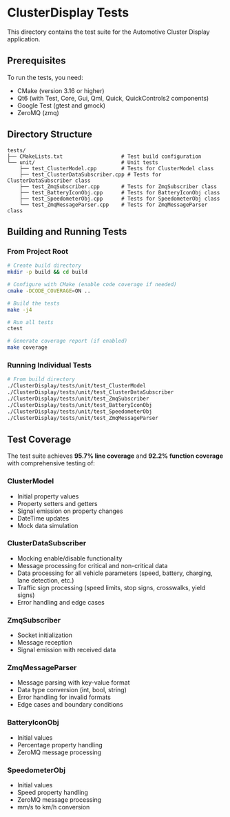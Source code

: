 # ClusterDisplay Tests

This directory contains the test suite for the Automotive Cluster Display application.

## Prerequisites

To run the tests, you need:
- CMake (version 3.16 or higher)
- Qt6 (with Test, Core, Gui, Qml, Quick, QuickControls2 components)
- Google Test (gtest and gmock)
- ZeroMQ (zmq)

## Directory Structure

```
tests/
├── CMakeLists.txt                   # Test build configuration
└── unit/                            # Unit tests
    ├── test_ClusterModel.cpp        # Tests for ClusterModel class
    ├── test_ClusterDataSubscriber.cpp # Tests for ClusterDataSubscriber class
    ├── test_ZmqSubscriber.cpp       # Tests for ZmqSubscriber class
    ├── test_BatteryIconObj.cpp      # Tests for BatteryIconObj class
    ├── test_SpeedometerObj.cpp      # Tests for SpeedometerObj class
    └── test_ZmqMessageParser.cpp    # Tests for ZmqMessageParser class
```

## Building and Running Tests

### From Project Root

```bash
# Create build directory
mkdir -p build && cd build

# Configure with CMake (enable code coverage if needed)
cmake -DCODE_COVERAGE=ON ..

# Build the tests
make -j4

# Run all tests
ctest

# Generate coverage report (if enabled)
make coverage
```

### Running Individual Tests

```bash
# From build directory
./ClusterDisplay/tests/unit/test_ClusterModel
./ClusterDisplay/tests/unit/test_ClusterDataSubscriber
./ClusterDisplay/tests/unit/test_ZmqSubscriber
./ClusterDisplay/tests/unit/test_BatteryIconObj
./ClusterDisplay/tests/unit/test_SpeedometerObj
./ClusterDisplay/tests/unit/test_ZmqMessageParser
```

## Test Coverage

The test suite achieves **95.7% line coverage** and **92.2% function coverage** with comprehensive testing of:

### ClusterModel
- Initial property values
- Property setters and getters
- Signal emission on property changes
- DateTime updates
- Mock data simulation

### ClusterDataSubscriber
- Mocking enable/disable functionality
- Message processing for critical and non-critical data
- Data processing for all vehicle parameters (speed, battery, charging, lane detection, etc.)
- Traffic sign processing (speed limits, stop signs, crosswalks, yield signs)
- Error handling and edge cases

### ZmqSubscriber
- Socket initialization
- Message reception
- Signal emission with received data

### ZmqMessageParser
- Message parsing with key-value format
- Data type conversion (int, bool, string)
- Error handling for invalid formats
- Edge cases and boundary conditions

### BatteryIconObj
- Initial values
- Percentage property handling
- ZeroMQ message processing

### SpeedometerObj
- Initial values
- Speed property handling
- ZeroMQ message processing
- mm/s to km/h conversion
